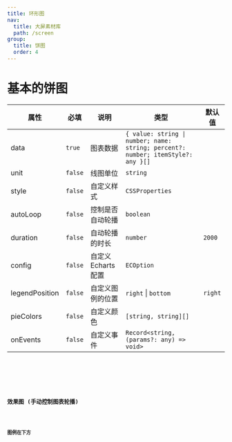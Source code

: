 ```yaml
---
title: 环形图
nav:
  title: 大屏素材库
  path: /screen
group:
  title: 饼图
  order: 4
---
```


# 基本的饼图

| 属性 | 必填 | 说明 | 类型 | 默认值 |
| --- | --- | --- | --- | --- |
| data | `true` | 图表数据 | `{ value: string \| number; name: string; percent?: number; itemStyle?: any }[]` |  |
| unit | `false` | 线图单位 | `string` |  |
| style | `false` | 自定义样式 | `CSSProperties` |  |
| autoLoop | `false` | 控制是否自动轮播 | `boolean` |  |
| duration | `false` | 自动轮播的时长 | `number` | `2000` |
| config | `false` | 自定义 Echarts 配置 | `ECOption` |  |
| legendPosition | `false` | 自定义图例的位置 | `right` \| `bottom` | `right` |
| pieColors | `false` | 自定义颜色 | `[string, string][]` |  |
| onEvents | `false` | 自定义事件 | `Record<string, (params?: any) => void>` |  |

<code src="../../../example/BasePieDemo/demo1.tsx" background="#040727">

<code src="../../../example/BasePieDemo/demo2.tsx" background="#040727">

<code src="../../../example/BasePieDemo/demo3.tsx" background="#040727">

## 效果图 (手动控制图表轮播)

<code src="../../../example/BasePieDemo/demo4.tsx" background="#040727">

## 图例在下方

<code src="../../../example/BasePieDemo/demo5.tsx" background="#040727">
